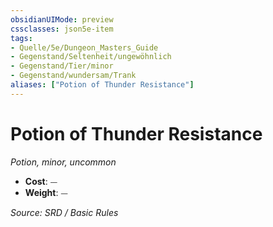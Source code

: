 ```yaml
---
obsidianUIMode: preview
cssclasses: json5e-item
tags:
- Quelle/5e/Dungeon_Masters_Guide
- Gegenstand/Seltenheit/ungewöhnlich
- Gegenstand/Tier/minor
- Gegenstand/wundersam/Trank
aliases: ["Potion of Thunder Resistance"]
---
```

# Potion of Thunder Resistance
*Potion, minor, uncommon*  

- **Cost**: ⏤
- **Weight**: ⏤

*Source: SRD / Basic Rules*